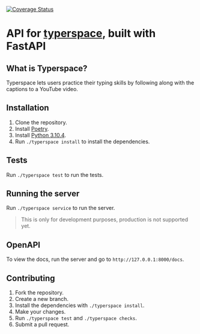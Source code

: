 [![Coverage Status](https://coveralls.io/repos/github/MatthewDamiata/typerspace-api/badge.svg?branch=main)](https://coveralls.io/github/MatthewDamiata/typerspace-api?branch=main)

# API for [typerspace](https://github.com/benjaminlapidus/typerspace), built with FastAPI

## What is Typerspace?
Typerspace lets users practice their typing skills by following along with the captions to a YouTube video.

## Installation

1. Clone the repository.
2. Install [Poetry](https://python-poetry.org/).
2. Install [Python 3.10.4](https://www.python.org/downloads/release/python-3104/).
3. Run `./typerspace install` to install the dependencies.

## Tests

Run `./typerspace test` to run the tests.

## Running the server

Run `./typerspace service` to run the server.
> This is only for development purposes, production is not supported yet.

## OpenAPI

To view the docs, run the server and go to `http://127.0.0.1:8000/docs`.

## Contributing

1. Fork the repository.
2. Create a new branch.
3. Install the dependencies with `./typerspace install`.
3. Make your changes.
4. Run `./typerspace test` and `./typerspace checks`.
6. Submit a pull request.

